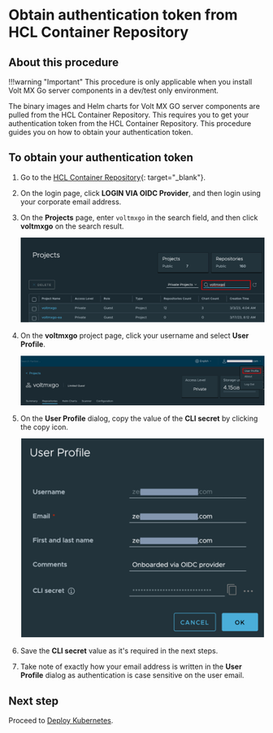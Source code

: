 # Obtain authentication token from HCL Container Repository

## About this procedure

<!--!!!warning "Important"
    This procedure is for containerized deployment only.-->

!!!warning "Important"
    This procedure is only applicable when you install Volt MX Go server components in a dev/test only environment.
    
The binary images and Helm charts for Volt MX GO server components are pulled from the HCL Container Repository. This requires you to get your authentication token from the HCL Container Repository. This procedure guides you on how to obtain your authentication token. 

## To obtain your authentication token

1. Go to the [HCL Container Repository](https://hclcr.io){: target="_blank"}.
2. On the login page, click **LOGIN VIA OIDC Provider**, and then login using your corporate email address.
3. On the **Projects** page, enter `voltmxgo` in the search field, and then click **voltmxgo** on the search result. 

    ![search project](../assets/images/searchproj.png)

4. On the **voltmxgo** project page, click your username and select **User Profile**.

    ![user profile](../assets/images/userprofile1.png)

5. On the **User Profile** dialog, copy the value of the **CLI secret** by clicking the copy icon.

    ![user profile dialog](../assets/images/userprofile.png)

6. Save the **CLI secret** value as it's required in the next steps. 
7. Take note of exactly how your email address is written in the **User Profile** dialog as authentication is case sensitive on the user email.

## Next step
Proceed to [Deploy Kubernetes](deploykubernetes.md).
